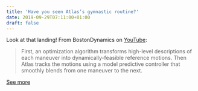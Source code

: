 ```yaml
---
title: 'Have you seen Atlas’s gymnastic routine?'
date: 2019-09-29T07:11:00+01:00
draft: false
---
```


Look at that landing! From BostonDynamics on [YouTube](https://www.youtube.com/watch?v=_sBBaNYex3E):

> First, an optimization algorithm transforms high-level descriptions of each maneuver into dynamically-feasible reference motions. Then Atlas tracks the motions using a model predictive controller that smoothly blends from one maneuver to the next.

[See more](https://www.youtube.com/watch?v=_sBBaNYex3E)